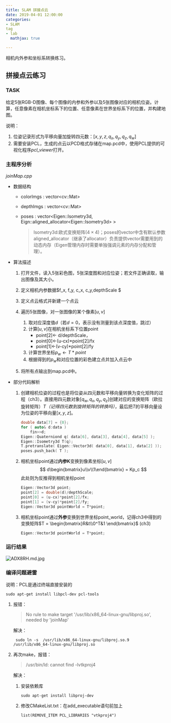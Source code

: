 ```yaml
---
title: SLAM 拼接点云
date: 2019-04-01 12:00:00
categories:
- SLAM
tag
- lab
  mathjax: true

---
```




相机内外参和坐标系转换练习。





## 拼接点云练习

### TASK

给定5张RGB-D图像、每个图像的内参和外参以及5张图像对应的相机位姿。计算，任意像素在相机坐标系下的位置、任意像素在世界坐标系下的位置，并构建地图。

说明：

1. 位姿记录形式为平移向量加旋转四元数：$[x,y, z,q_x,q_y,q_z,q_w]$
2. 需要安装PCL，生成的点云以PCD格式存储在map.pcd中，使用PCL提供的可视化程序*pcl_viewer*打开。



### 主程序分析

*joinMap.cpp*

- 数据结构

  - colorImgs : vector\<cv::Mat\>

  - depthImgs : vector\<cv::Mat\>

  - poses : vector\<Eigen::Isometry3d, Eign::aligned_allocator\<Eigen::Isometry3d> > 

    > Isometry3d:欧式变换矩阵$(4\times4)$；poses的vector中含有默认参数aligned_allocator（继承了allocator）负责提供vector需要用到的动态内存（Eigen管理内存时需要单独强调元素的内存分配和管理）。

- 算法描述

  1. 打开文件，读入5张彩色图，5张深度图和对应位姿；若文件正确读取，输出图像及其大小。

  2. 定义相机内参数据$f_x, f_y, c_x, c_y,depthScale $

  3. 定义点云格式并新建一个点云

  4. 遍历5张图像，对一张图像的某个像素$[u,v]$

     1. 取对应深度值$d$（若$d=0$，表示没有测量到该点深度值，跳过）
     2. 计算$[u,v]$在相机坐标系下位置point
        - point[2]$\leftarrow$ d/depthScale，
        - point[0]$\leftarrow$(u-cx)*point[2]/fx
        - point[1]$\leftarrow$(v-cy)*point[2]/fy
     3. 计算世界坐标$p_w\leftarrow T*point$
     4. 根据得到的$p_w$和对应位置的彩色建立点并加入点云中

  5. 将所有点输出到map.pcd中。

      

- 部分代码解析

  1. 创建相机位姿的过程也是将位姿从四元数和平移向量转换为变化矩阵的过程（ch3）。直接用四元数对象$[q_w, q_x, q_y, q_z]$创建对应的变换矩阵（欧拉旋转矩阵）$T$*（记得四元数到旋转矩阵的转换吗）*，最后把$T$的平移向量设为位姿的平移向量$[x,y,z]$。

     ```c++
     double data[7] = {0};
     for ( auto& d:data )    
         fin>>d;
     Eigen::Quaterniond q( data[6], data[3], data[4], data[5] );
     Eigen::Isometry3d T(q);
     T.pretranslate( Eigen::Vector3d( data[0], data[1], data[2] ));
     poses.push_back( T );
     ```

  2. 相机坐标point通过**内参K**变换到像素坐标$[u,v]$
     $$
     d\begin{bmatrix}u\\v\\1\end{bmatrix} = Kp_c
     $$
     此处则为反推得到相机坐标point

     ```c++
     Eigen::Vector3d point; 
     point[2] = double(d)/depthScale; 
     point[0] = (u-cx)*point[2]/fx;
     point[1] = (v-cy)*point[2]/fy; 
     Eigen::Vector3d pointWorld = T*point;
     ```

     

     

  3. 相机坐标point通过**外参**变换到世界坐标point_world，记得ch3中得到的变换矩阵$T = \begin{bmatrix}R&t\\0^T&1 \end{bmatrix}$   (ch3)

     ```c++
     Eigen::Vector3d pointWorld = T*point;
     ```



### 运行结果



![ADX8RH.md.jpg](https://s2.ax1x.com/2019/03/31/ADX8RH.md.jpg)



### 编译问题避雷

说明：PCL是通过终端直接安装的

```
sudo apt-get install libpcl-dev pcl-tools
```

1. 报错：

   > No rule to make target '/usr/lib/x86_64-linux-gnu/libproj.so', needed by 'joinMap'

   解决：

   ```
    sudo ln -s  /usr/lib/x86_64-linux-gnu/libproj.so.9 /usr/lib/x86_64-linux-gnu/libproj.so
   ```

2. 再次make，报错：

   > /usr/bin/ld: cannot find -lvtkproj4

   解决：

   1. 安装依赖库

      ```
      sudo apt-get install libproj-dev
      ```

   2. 修改CMakeList.txt：在add_executable语句前加上

      ```
      list(REMOVE_ITEM PCL_LIBRARIES "vtkproj4")
      ```

      



​        

​         

​     